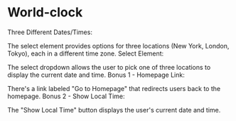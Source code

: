 # World-clock
Three Different Dates/Times:

The select element provides options for three locations (New York, London, Tokyo), each in a different time zone.
Select Element:

The select dropdown allows the user to pick one of three locations to display the current date and time.
Bonus 1 - Homepage Link:

There's a link labeled "Go to Homepage" that redirects users back to the homepage.
Bonus 2 - Show Local Time:

The "Show Local Time" button displays the user's current date and time.
